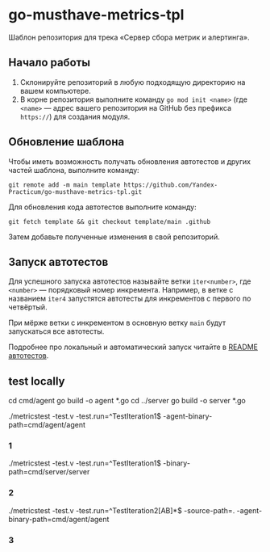 # go-musthave-metrics-tpl

Шаблон репозитория для трека «Сервер сбора метрик и алертинга».

## Начало работы

1. Склонируйте репозиторий в любую подходящую директорию на вашем компьютере.
2. В корне репозитория выполните команду `go mod init <name>` (где `<name>` — адрес вашего репозитория на GitHub без префикса `https://`) для создания модуля.

## Обновление шаблона

Чтобы иметь возможность получать обновления автотестов и других частей шаблона, выполните команду:

```
git remote add -m main template https://github.com/Yandex-Practicum/go-musthave-metrics-tpl.git
```

Для обновления кода автотестов выполните команду:

```
git fetch template && git checkout template/main .github
```

Затем добавьте полученные изменения в свой репозиторий.

## Запуск автотестов

Для успешного запуска автотестов называйте ветки `iter<number>`, где `<number>` — порядковый номер инкремента. Например, в ветке с названием `iter4` запустятся автотесты для инкрементов с первого по четвёртый.

При мёрже ветки с инкрементом в основную ветку `main` будут запускаться все автотесты.

Подробнее про локальный и автоматический запуск читайте в [README автотестов](https://github.com/Yandex-Practicum/go-autotests).

## test locally
cd cmd/agent
go build -o agent *.go
cd ../server
go build -o server *.go

./metricstest -test.v -test.run=^TestIteration1$ -agent-binary-path=cmd/agent/agent
### 1
./metricstest -test.v -test.run=^TestIteration1$ -binary-path=cmd/server/server  
### 2
./metricstest -test.v -test.run=^TestIteration2[AB]*$ -source-path=. -agent-binary-path=cmd/agent/agent
### 3